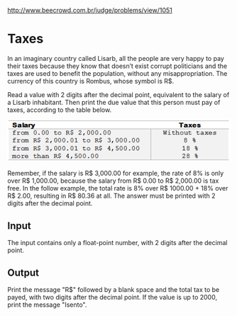 http://www.beecrowd.com.br/judge/problems/view/1051

# Taxes

In an imaginary country called Lisarb, all the people are very happy to pay
their taxes because they know that doesn’t exist corrupt politicians and the
taxes are used to benefit the population, without any misappropriation. The
currency of this country is Rombus, whose symbol is R$.

Read a value with 2 digits after the decimal point, equivalent to the
salary of a Lisarb inhabitant. Then print the due value that this person
must pay of taxes, according to the table below.

![](imgs/UOJ_1051_en.png)

Remember, if the salary is R$ 3,000.00 for example, the rate of 8% is only
over R$ 1,000.00, because the salary from R$ 0.00 to R$ 2,000.00 is tax free.
In the follow example, the total rate is 8% over R$ 1000.00 + 18% over R$ 2.00,
resulting in R$ 80.36 at all. The answer must be printed with 2 digits after
the decimal point.

## Input

The input contains only a float-point number, with 2 digits after the decimal
point.

## Output

Print the message "R$" followed by a blank space and the total tax to be payed,
with two digits after the decimal point. If the value is up to 2000, print
the message "Isento".
